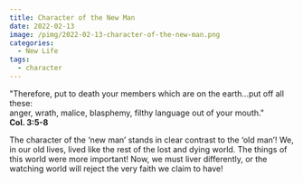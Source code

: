 ```yaml
---
title: Character of the New Man
date: 2022-02-13
image: /pimg/2022-02-13-character-of-the-new-man.png
categories:
  - New Life
tags:
  - character
---
```


<p data-block-key="qwnx8">&quot;Therefore, put to death your members which are on the earth…put off all these:<br/>anger, wrath, malice, blasphemy, filthy language out of your mouth.&quot;<br/><b>Col. 3:5-8</b></p><p data-block-key="7a7kf"></p><p data-block-key="9n85s">The character of the ‘new man’ stands in clear contrast to the ‘old man’! We, in our old lives, lived like the rest of the lost and dying world. The things of this world were more important! Now, we must liver differently, or the watching world will reject the very faith we claim to have!</p>

